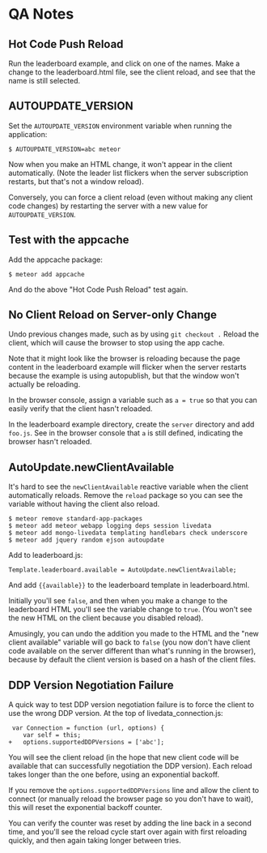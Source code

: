 # QA Notes

## Hot Code Push Reload

Run the leaderboard example, and click on one of the names.  Make a
change to the leaderboard.html file, see the client reload, and see
that the name is still selected.


## AUTOUPDATE_VERSION

Set the `AUTOUPDATE_VERSION` environment variable when running the
application:

    $ AUTOUPDATE_VERSION=abc meteor

Now when you make an HTML change, it won't appear in the client
automatically.  (Note the leader list flickers when the server
subscription restarts, but that's not a window reload).

Conversely, you can force a client reload (even without making any
client code changes) by restarting the server with a new value for
`AUTOUPDATE_VERSION`.


## Test with the appcache

Add the appcache package:

    $ meteor add appcache

And do the above "Hot Code Push Reload" test again.


## No Client Reload on Server-only Change

Undo previous changes made, such as by using `git checkout .` Reload
the client, which will cause the browser to stop using the app cache.

Note that it might look like the browser is reloading because the page
content in the leaderboard example will flicker when the server
restarts because the example is using autopublish, but that the window
won't actually be reloading.

In the browser console, assign a variable such as `a = true` so that
you can easily verify that the client hasn't reloaded.

In the leaderboard example directory, create the `server` directory
and add `foo.js`.  See in the browser console that `a` is still
defined, indicating the browser hasn't reloaded.


## AutoUpdate.newClientAvailable

It's hard to see the `newClientAvailable` reactive variable when the
client automatically reloads.  Remove the `reload` package so you can
see the variable without having the client also reload.

    $ meteor remove standard-app-packages
    $ meteor add meteor webapp logging deps session livedata
    $ meteor add mongo-livedata templating handlebars check underscore
    $ meteor add jquery random ejson autoupdate

Add to leaderboard.js:

    Template.leaderboard.available = AutoUpdate.newClientAvailable;

And add `{{available}}` to the leaderboard template in
leaderboard.html.

Initially you'll see `false`, and then when you make a change to the
leaderboard HTML you'll see the variable change to `true`.  (You won't
see the new HTML on the client because you disabled reload).

Amusingly, you can undo the addition you made to the HTML and the "new
client available" variable will go back to `false` (you now don't have
client code available on the server different than what's running in
the browser), because by default the client version is based on a hash
of the client files.


## DDP Version Negotiation Failure

A quick way to test DDP version negotiation failure is to force the
client to use the wrong DDP version.  At the top of
livedata_connection.js:

     var Connection = function (url, options) {
        var self = this;
    +   options.supportedDDPVersions = ['abc'];

You will see the client reload (in the hope that new client code will
be available that can successfully negotiation the DDP version).  Each
reload takes longer than the one before, using an exponential backoff.

If you remove the `options.supportedDDPVersions` line and allow the
client to connect (or manually reload the browser page so you don't
have to wait), this will reset the exponential backoff counter.

You can verify the counter was reset by adding the line back in a
second time, and you'll see the reload cycle start over again with
first reloading quickly, and then again taking longer between tries.
